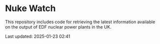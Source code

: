 # Nuke Watch

This repository includes code for retrieving the latest information available on the output of EDF nuclear power plants in the UK.

Last updated: 2025-01-23 02:41